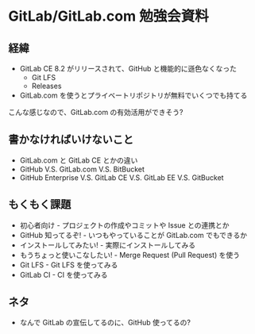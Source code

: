 # GitLab/GitLab.com 勉強会資料
## 経緯
* GitLab CE 8.2 がリリースされて、GitHub と機能的に遜色なくなった
  - Git LFS
  - Releases
* GitLab.com を使うとプライベートリポジトリが無料でいくつでも持てる

こんな感じなので、GitLab.com の有効活用ができそう?


## 書かなければいけないこと
* GitLab.com と GitLab CE とかの違い
* GitHub V.S. GitLab.com V.S. BitBucket
* GitHub Enterprise V.S. GitLab CE V.S. GitLab EE V.S. GitBucket


## もくもく課題
* 初心者向け - プロジェクトの作成やコミットや Issue との連携とか
* GitHub 知ってるぞ! - いつもやっていることが GitLab.com でもできるか
* インストールしてみたい! - 実際にインストールしてみる
* もうちょっと使いこなしたい! - Merge Request (Pull Request) を使う
* Git LFS - Git LFS を使ってみる
* GitLab CI - CI を使ってみる


## ネタ
* なんで GitLab の宣伝してるのに、GitHub 使ってるの?
